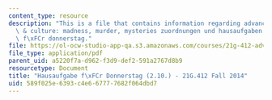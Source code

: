 ```yaml
---
content_type: resource
description: "This is a file that contains information regarding advanced german literature\
  \ & culture: madness, murder, mysteries zuordnungen und hausaufgaben hausaufgabe\
  \ f\xFCr donnerstag."
file: https://ol-ocw-studio-app-qa.s3.amazonaws.com/courses/21g-412-advanced-german-literature-culture-madness-murder-mysteries-fall-2014/589f025e6393c4e667777682f064dbd7_MIT21G_412F14_thiel.pdf
file_type: application/pdf
parent_uid: a5220f7a-d962-f3d9-def2-591a2767d8b9
resourcetype: Document
title: "Hausaufgabe f\xFCr Donnerstag (2.10.) - 21G.412 Fall 2014"
uid: 589f025e-6393-c4e6-6777-7682f064dbd7
---
```

